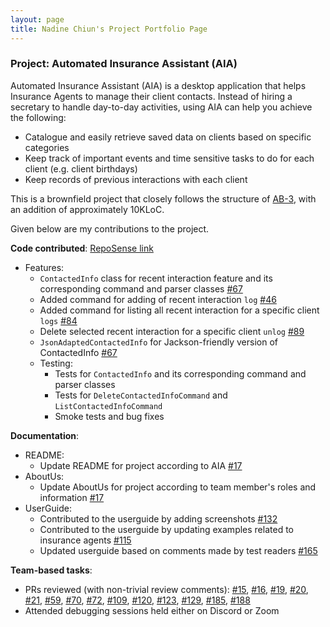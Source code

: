 ```yaml
---
layout: page
title: Nadine Chiun's Project Portfolio Page
---
```


### Project: Automated Insurance Assistant (AIA)

Automated Insurance Assistant (AIA) is a desktop application that helps Insurance Agents to manage their client contacts.
Instead of hiring a secretary to handle day-to-day activities, using AIA can help you achieve the following:

- Catalogue and easily retrieve saved data on clients based on specific categories
- Keep track of important events and time sensitive tasks to do for each client (e.g. client birthdays)
- Keep records of previous interactions with each client

This is a brownfield project that closely follows the structure of
[AB-3](https://se-education.org/addressbook-level3/DeveloperGuide.html), with an addition of approximately 10KLoC.

Given below are my contributions to the project.

**Code contributed**: [RepoSense link](https://nus-cs2103-ay2122s2.github.io/tp-dashboard/?search=bloodofme&breakdown=true) </br>
* Features:
  - `ContactedInfo` class for recent interaction feature and its corresponding command and parser classes [\#67](https://github.com/AY2122S2-CS2103T-T17-3/tp/pull/67)
  - Added command for adding of recent interaction `log` [\#46](https://github.com/AY2122S2-CS2103T-T17-3/tp/pull/46)
  - Added command for listing all recent interaction for a specific client `logs` [\#84](https://github.com/AY2122S2-CS2103T-T17-3/tp/pull/84)
  - Delete selected recent interaction for a specific client `unlog` [\#89](https://github.com/AY2122S2-CS2103T-T17-3/tp/pull/89)
  - `JsonAdaptedContactedInfo` for Jackson-friendly version of ContactedInfo [\#67](https://github.com/AY2122S2-CS2103T-T17-3/tp/pull/67)
  - Testing:
    - Tests for `ContactedInfo` and its corresponding command and parser classes
    - Tests for `DeleteContactedInfoCommand` and `ListContactedInfoCommand`
    - Smoke tests and bug fixes

**Documentation**:
* README:
  * Update README for project according to AIA [\#17](https://github.com/AY2122S2-CS2103T-T17-3/tp/pull/17)
* AboutUs:
  * Update AboutUs for project according to team member's roles and information [\#17](https://github.com/AY2122S2-CS2103T-T17-3/tp/pull/17)
* UserGuide:
  * Contributed to the userguide by adding screenshots [\#132](https://github.com/AY2122S2-CS2103T-T17-3/tp/pull/132)
  * Contributed to the userguide by updating examples related to insurance agents [\#115](https://github.com/AY2122S2-CS2103T-T17-3/tp/pull/115)
  * Updated userguide based on comments made by test readers [\#165](https://github.com/AY2122S2-CS2103T-T17-3/tp/pull/165)

**Team-based tasks**:
* PRs reviewed (with non-trivial review comments): [\#15](https://github.com/AY2122S2-CS2103T-T17-3/tp/pull/15), [\#16](https://github.com/AY2122S2-CS2103T-T17-3/tp/pull/16),
[\#19](https://github.com/AY2122S2-CS2103T-T17-3/tp/pull/19), [\#20](https://github.com/AY2122S2-CS2103T-T17-3/tp/pull/20), [\#21](https://github.com/AY2122S2-CS2103T-T17-3/tp/pull/21),
[\#59](https://github.com/AY2122S2-CS2103T-T17-3/tp/pull/59), [\#70](https://github.com/AY2122S2-CS2103T-T17-3/tp/pull/70), [\#72](https://github.com/AY2122S2-CS2103T-T17-3/tp/pull/72),
[\#109](https://github.com/AY2122S2-CS2103T-T17-3/tp/pull/109), [\#120](https://github.com/AY2122S2-CS2103T-T17-3/tp/pull/120), [\#123](https://github.com/AY2122S2-CS2103T-T17-3/tp/pull/123),
[\#129](https://github.com/AY2122S2-CS2103T-T17-3/tp/pull/129), [\#185](https://github.com/AY2122S2-CS2103T-T17-3/tp/pull/185), [\#188](https://github.com/AY2122S2-CS2103T-T17-3/tp/pull/188)
* Attended debugging sessions held either on Discord or Zoom
